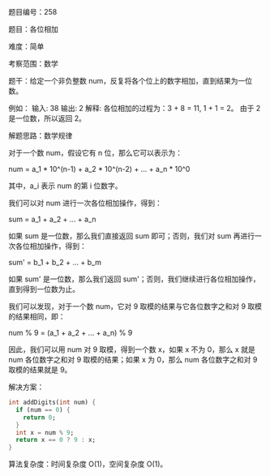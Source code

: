 题目编号：258

题目：各位相加

难度：简单

考察范围：数学

题干：给定一个非负整数 num，反复将各个位上的数字相加，直到结果为一位数。

例如：
输入: 38
输出: 2 
解释: 各位相加的过程为：3 + 8 = 11, 1 + 1 = 2。 由于 2 是一位数，所以返回 2。

解题思路：数学规律

对于一个数 num，假设它有 n 位，那么它可以表示为：

num = a_1 * 10^(n-1) + a_2 * 10^(n-2) + ... + a_n * 10^0

其中，a_i 表示 num 的第 i 位数字。

我们可以对 num 进行一次各位相加操作，得到：

sum = a_1 + a_2 + ... + a_n

如果 sum 是一位数，那么我们直接返回 sum 即可；否则，我们对 sum 再进行一次各位相加操作，得到：

sum' = b_1 + b_2 + ... + b_m

如果 sum' 是一位数，那么我们返回 sum'；否则，我们继续进行各位相加操作，直到得到一位数为止。

我们可以发现，对于一个数 num，它对 9 取模的结果与它各位数字之和对 9 取模的结果相同，即：

num % 9 = (a_1 + a_2 + ... + a_n) % 9

因此，我们可以用 num 对 9 取模，得到一个数 x，如果 x 不为 0，那么 x 就是 num 各位数字之和对 9 取模的结果；如果 x 为 0，那么 num 各位数字之和对 9 取模的结果就是 9。

解决方案：

```dart
int addDigits(int num) {
  if (num == 0) {
    return 0;
  }
  int x = num % 9;
  return x == 0 ? 9 : x;
}
```

算法复杂度：时间复杂度 O(1)，空间复杂度 O(1)。